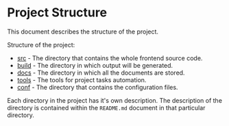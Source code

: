 Project Structure
=================

This document describes the structure of the project.

Structure of the project:
* [src](../src) - The directory that contains the whole frontend source code.
* [build](../build) - The directory in which output will be generated.
* [docs](../docs) - The directory in which all the documents are stored.
* [tools](../tools) - The tools for project tasks automation.
* [conf](../conf) - The directory that contains the configuration files.

Each directory in the project has it's own description.
The description of the directory is contained within the `README.md`
document in that particular directory.
